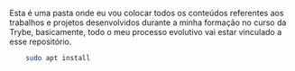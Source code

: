 Esta é uma pasta onde eu vou colocar todos os conteúdos referentes aos trabalhos e projetos desenvolvidos durante a minha formação no curso da Trybe, basicamente, todo o meu processo evolutivo vai estar vinculado a esse repositório.

```sh 
    sudo apt install 
```
